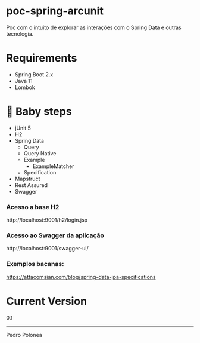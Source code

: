 # poc-spring-arcunit
Poc com o intuito de explorar as interações com o Spring Data e outras tecnologia.

# Requirements
* Spring Boot 2.x
* Java 11
* Lombok

# :baby: Baby steps 
* jUnit 5
* H2
* Spring Data
    * Query
    * Query Native
    * Example
        * ExampleMatcher
    * Specification
* Mapstruct
* Rest Assured
* Swagger

### Acesso a base H2
http://localhost:9001/h2/login.jsp

### Acesso ao Swagger da aplicação
http://localhost:9001/swagger-ui/

### Exemplos bacanas:
https://attacomsian.com/blog/spring-data-jpa-specifications



# Current Version
0.1
____
Pedro Polonea